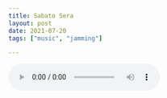 ```yaml
---
title: Sabato Sera
layout: post
date: 2021-07-20
tags: ["music", "jamming"]

---
```


<audio controls>
  <source src="/assets/recs/sabatosera.mp3" type="audio/mpeg">
Your browser does not support the audio element.
</audio>
